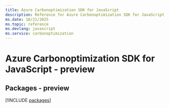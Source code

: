 ```yaml
---
title: Azure Carbonoptimization SDK for JavaScript
description: Reference for Azure Carbonoptimization SDK for JavaScript
ms.date: 10/21/2025
ms.topic: reference
ms.devlang: javascript
ms.service: carbonoptimization
---
```

# Azure Carbonoptimization SDK for JavaScript - preview
## Packages - preview
[!INCLUDE [packages](carbonoptimization-index.md)]